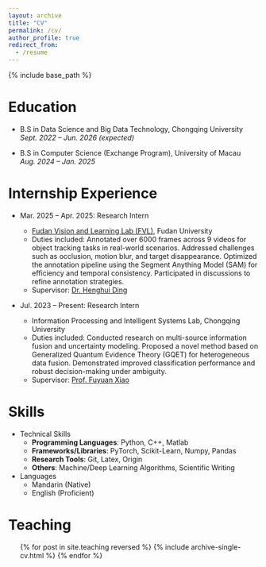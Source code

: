 ```yaml
---
layout: archive
title: "CV"
permalink: /cv/
author_profile: true
redirect_from:
  - /resume
---
```


{% include base_path %}

Education
======
* B.S in Data Science and Big Data Technology, Chongqing University   
  _Sept. 2022 – Jun. 2026 (expected)_

* B.S in Computer Science (Exchange Program), University of Macau  
  _Aug. 2024 – Jan. 2025_

Internship Experience
======

* Mar. 2025 – Apr. 2025: Research Intern  
  * [Fudan Vision and Learning Lab (FVL)](https://fvl.fudan.edu.cn/), Fudan University  
  * Duties included: Annotated over 6000 frames across 9 videos for object tracking tasks in real-world scenarios. Addressed challenges such as occlusion, motion blur, and target disappearance. Optimized the annotation pipeline using the Segment Anything Model (SAM) for efficiency and temporal consistency. Participated in discussions to refine annotation strategies.  
  * Supervisor: [Dr. Henghui Ding](https://henghuiding.com/)

* Jul. 2023 – Present: Research Intern  
  * Information Processing and Intelligent Systems Lab, Chongqing University  
  * Duties included: Conducted research on multi-source information fusion and uncertainty modeling. Proposed a novel method based on Generalized Quantum Evidence Theory (GQET) for heterogeneous data fusion. Demonstrated improved classification performance and robust decision-making under ambiguity.  
  * Supervisor: [Prof. Fuyuan Xiao](https://www.cse.cqu.edu.cn/info/2095/5902.htm)

<!-- 
Work experience
======
* Spring 2024: Academic Pages Collaborator
  * GitHub University
  * Duties includes: Updates and improvements to template
  * Supervisor: The Users

* Fall 2015: Research Assistant
  * GitHub University
  * Duties included: Merging pull requests
  * Supervisor: Professor Hub

* Summer 2015: Research Assistant
  * GitHub University
  * Duties included: Tagging issues
  * Supervisor: Professor Git
   -->
Skills
======
* Technical Skills
  * **Programming Languages**: Python, C++, Matlab
  * **Frameworks/Libraries**: PyTorch, Scikit-Learn, Numpy, Pandas
  * **Research Tools**: Git, Latex, Origin
  * **Others**: Machine/Deep Learning Algorithms, Scientific Writing
* Languages
  * Mandarin (Native)
  * English (Proficient)
<!-- Publications
======
  <ul>{% for post in site.publications reversed %}
    {% include archive-single-cv.html %}
  {% endfor %}</ul>
  
Talks
======
  <ul>{% for post in site.talks reversed %}
    {% include archive-single-talk-cv.html  %}
  {% endfor %}</ul> -->
  
Teaching
======
  <ul>{% for post in site.teaching reversed %}
    {% include archive-single-cv.html %}
  {% endfor %}</ul>
  
<!-- Service and leadership
======
* Currently signed in to 43 different slack teams -->
